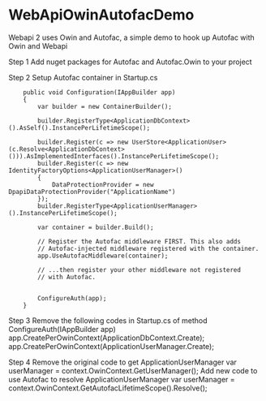 # WebApiOwinAutofacDemo
Webapi 2 uses Owin and Autofac, a simple demo to hook up Autofac with Owin and Webapi

Step 1
Add nuget packages for Autofac and Autofac.Owin to your project

Step 2
Setup Autofac container in Startup.cs

        public void Configuration(IAppBuilder app)
        {
            var builder = new ContainerBuilder();

            builder.RegisterType<ApplicationDbContext>().AsSelf().InstancePerLifetimeScope();

            builder.Register(c => new UserStore<ApplicationUser>(c.Resolve<ApplicationDbContext>())).AsImplementedInterfaces().InstancePerLifetimeScope();
            builder.Register(c => new IdentityFactoryOptions<ApplicationUserManager>()
            {
                DataProtectionProvider = new DpapiDataProtectionProvider("ApplicationName")
            });
            builder.RegisterType<ApplicationUserManager>().InstancePerLifetimeScope();

            var container = builder.Build();

            // Register the Autofac middleware FIRST. This also adds
            // Autofac-injected middleware registered with the container.
            app.UseAutofacMiddleware(container);

            // ...then register your other middleware not registered
            // with Autofac.

            
            ConfigureAuth(app);
        }

Step 3
Remove the following codes in Startup.cs of method ConfigureAuth(IAppBuilder app)
         app.CreatePerOwinContext(ApplicationDbContext.Create);
         app.CreatePerOwinContext<ApplicationUserManager>(ApplicationUserManager.Create);

Step 4
Remove the original code to get ApplicationUserManager
         var userManager = context.OwinContext.GetUserManager<ApplicationUserManager>();
Add new code to use Autofac to resolve ApplicationUserManager
         var userManager = context.OwinContext.GetAutofacLifetimeScope().Resolve<ApplicationUserManager>();

